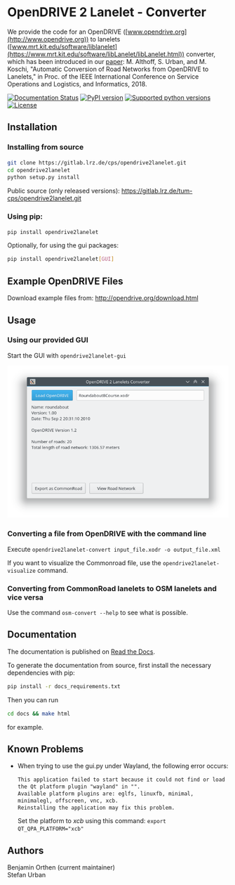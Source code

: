 # OpenDRIVE 2 Lanelet - Converter

We provide the code for an OpenDRIVE ([www.opendrive.org](http://www.opendrive.org)) to lanelets ([www.mrt.kit.edu/software/liblanelet](https://www.mrt.kit.edu/software/libLanelet/libLanelet.html)) converter, which has been introduced in our [paper](https://mediatum.ub.tum.de/doc/1449005/1449005.pdf): M. Althoff, S. Urban, and M. Koschi, "Automatic Conversion of Road Networks from OpenDRIVE to Lanelets," in Proc. of the IEEE International Conference on Service Operations and Logistics, and Informatics, 2018.

[![Documentation Status](https://readthedocs.org/projects/opendrive2lanelet/badge/?version=latest)](https://opendrive2lanelet.readthedocs.io/en/latest/?badge=latest)
[![PyPI version](https://badge.fury.io/py/opendrive2lanelet.svg)](https://badge.fury.io/py/opendrive2lanelet)
[![Supported python versions](https://img.shields.io/pypi/pyversions/opendrive2lanelet.svg)](https://pypi.org/project/opendrive2lanelet/)
[![License](https://img.shields.io/pypi/l/opendrive2lanelet.svg)](https://www.gnu.org/licenses/gpl-3.0.de.html)

## Installation

### Installing from source

```bash
git clone https://gitlab.lrz.de/cps/opendrive2lanelet.git
cd opendrive2lanelet
python setup.py install
```

Public source (only released versions): https://gitlab.lrz.de/tum-cps/opendrive2lanelet.git



### Using pip:

```bash
pip install opendrive2lanelet
```

Optionally, for using the gui packages:

```bash
pip install opendrive2lanelet[GUI]
```

## Example OpenDRIVE Files

Download example files from: http://opendrive.org/download.html

## Usage

### Using our provided GUI

Start the GUI with ```opendrive2lanelet-gui```

![GUI screenshot](gui_screenshot.png "Screenshot of converter GUI")

### Converting a file from OpenDRIVE with the command line

Execute ```opendrive2lanelet-convert input_file.xodr -o output_file.xml```

If you want to visualize the Commonroad file, use the ```opendrive2lanelet-visualize``` command.

### Converting from CommonRoad lanelets to OSM lanelets and vice versa

Use the command ```osm-convert --help``` to see what is possible.

## Documentation

The documentation is published on [Read the Docs](https://opendrive2lanelet.readthedocs.io/en/latest/).


To generate the documentation from source, first install the necessary dependencies with pip:
```bash
pip install -r docs_requirements.txt
```

Then you can run
```bash
cd docs && make html
```
for example.



## Known Problems

- When trying to use the gui.py under Wayland, the following error occurs:
  ```
  This application failed to start because it could not find or load the Qt platform plugin "wayland" in "".
  Available platform plugins are: eglfs, linuxfb, minimal, minimalegl, offscreen, vnc, xcb.
  Reinstalling the application may fix this problem.
  ```
  Set the platform to *xcb* using this command: ```export QT_QPA_PLATFORM="xcb"```

## Authors

Benjamin Orthen (current maintainer)  
Stefan Urban
